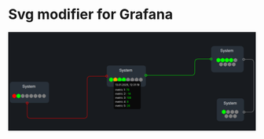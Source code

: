 # Svg modifier for Grafana

![image](https://github.com/oxeizd/svgmodifier-panel/blob/main/src/img/example.png)
